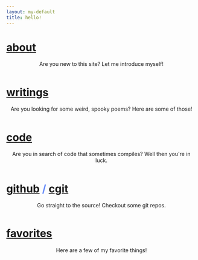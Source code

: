 ```yaml
---
layout: my-default
title: hello!
---
```


<!-- https://stackoverflow.com/questions/1685078/how-do-you-make-a-div-tag-into-a-link -->

<div class="container">

<div class="fixed about"  id="home" onclick="location.href='/about'">
    <h1 class="home-page"><a href ="/about" class="about">about</a></h1>
    <div class="about-border"></div>
    <p style="text-align: center; padding-bottom: 10px;">Are you new to this site? Let me introduce myself!</p>

  </div>


<div class="fixed writings" id="home" onclick="location.href='/writings'">
    <h1 class="home-page"><a href = "/writings" class="writings">writings</a></h1>
    <div class="writings-border"></div>
    <p style="text-align: center; padding-bottom: 10px;">Are you looking for some weird, spooky poems? Here are some of those!</p>

  </div>


<div class="fixed code" id="home" onclick="location.href='/code'">
    <h1 class="home-page"><a href = "/code" class="code">code</a></h1>
    <div class="code-border"></div>
    <p style="text-align: center; padding-bottom: 10px;">Are you in search of code that sometimes compiles? Well then you're in luck.</p>

  </div>


<div class="fixed git" id="home" onclick="location.href='https://www.github.com/lbeckman314'">
    <h1 class="home-page" style="color:#678CFA;">
    <a href = "https://www.github.com/lbeckman314" class="git">github</a><span class="git"> / </span><a href="https://git.liambeckman.com" class="git">cgit</a>
    </h1>
    <div class="git-border"></div>
    <p style="text-align: center; padding-bottom: 10px;">Go straight to the source! Checkout some git repos.</p>

  </div>

<div class="fixed favorites" id="home" onclick="location.href='/favorites'">
    <h1 class="home-page"><a href = "/favorites" class="favorites">favorites</a></h1>
    <div class="favorites-border"></div>
    <p style="text-align: center; padding-bottom: 10px;">Here are a few of my favorite things!</p>

  </div>
</div>
